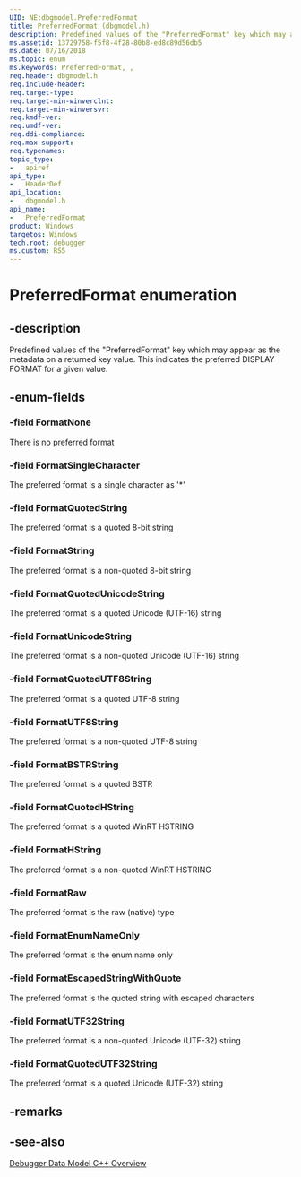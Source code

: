 ```yaml
---
UID: NE:dbgmodel.PreferredFormat
title: PreferredFormat (dbgmodel.h)
description: Predefined values of the "PreferredFormat" key which may appear as the metadata on a returned key value.  
ms.assetid: 13729758-f5f8-4f28-80b8-ed8c89d56db5
ms.date: 07/16/2018
ms.topic: enum
ms.keywords: PreferredFormat, , 
req.header: dbgmodel.h
req.include-header:
req.target-type:
req.target-min-winverclnt:
req.target-min-winversvr:
req.kmdf-ver:
req.umdf-ver:
req.ddi-compliance:
req.max-support:
req.typenames: 
topic_type: 
-	apiref
api_type: 
-	HeaderDef
api_location: 
-	dbgmodel.h
api_name: 
-	PreferredFormat
product: Windows
targetos: Windows
tech.root: debugger
ms.custom: RS5
---
```


# PreferredFormat enumeration

## -description

Predefined values of the "PreferredFormat" key which may appear as the metadata on a returned key value.  This indicates the preferred DISPLAY FORMAT for a given value.


## -enum-fields

### -field FormatNone 
There is no preferred format

### -field FormatSingleCharacter 
The preferred format is a single character as '*'

### -field FormatQuotedString 
The preferred format is a quoted 8-bit string

### -field FormatString 
The preferred format is a non-quoted 8-bit string

### -field FormatQuotedUnicodeString 
The preferred format is a quoted Unicode (UTF-16) string

### -field FormatUnicodeString 
The preferred format is a non-quoted Unicode (UTF-16) string

### -field FormatQuotedUTF8String 
The preferred format is a quoted UTF-8 string

### -field FormatUTF8String 
The preferred format is a non-quoted UTF-8 string

### -field FormatBSTRString 
The preferred format is a quoted BSTR

### -field FormatQuotedHString 
The preferred format is a quoted WinRT HSTRING

### -field FormatHString 
The preferred format is a non-quoted WinRT HSTRING

### -field FormatRaw 
The preferred format is the raw (native) type

### -field FormatEnumNameOnly 
The preferred format is the enum name only

### -field FormatEscapedStringWithQuote 
The preferred format is the quoted string with escaped characters

### -field FormatUTF32String 
The preferred format is a non-quoted Unicode (UTF-32) string

### -field FormatQuotedUTF32String 
The preferred format is a quoted Unicode (UTF-32) string

## -remarks

## -see-also

[Debugger Data Model C++ Overview](https://docs.microsoft.com/windows-hardware/drivers/debugger/data-model-cpp-overview)
